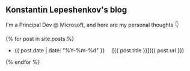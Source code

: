 ## Konstantin Lepeshenkov's blog

I'm a Principal Dev @ Microsoft, and here are my personal thoughts 👇

{% for post in site.posts %}

   - {{ post.date | date: "%Y-%m-%d" }} &nbsp;&nbsp;&nbsp; [{{ post.title }}]({{ post.url }})

{% endfor %}
